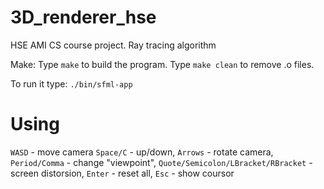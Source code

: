 # 3D_renderer_hse

HSE AMI CS course project.
Ray tracing algorithm

Make:
Type ``make`` to build the program. Type ``make clean`` to remove .o files.

To run it type: ``./bin/sfml-app``

# Using
``WASD`` - move camera
``Space/C`` - up/down,
``Arrows`` - rotate camera,
``Period/Comma`` - change "viewpoint", 
``Quote/Semicolon/LBracket/RBracket`` - screen distorsion, 
``Enter`` - reset all,
``Esc`` - show coursor
